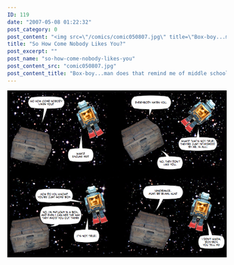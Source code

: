 ```yaml
---
ID: 119
date: "2007-05-08 01:22:32"
post_category: 0
post_content: "<img src=\"/comics/comic050807.jpg\" title=\"Box-boy...man does that remind me of middle school, that time when OH HEY SORRY DIDN'T SEE YOU THERE I WAS JUST TALKING NONSENSE TO MYSELF\">/>"
title: "So How Come Nobody Likes You?"
post_excerpt: ""
post_name: "so-how-come-nobody-likes-you"
post_content_src: "comic050807.jpg"
post_content_title: "Box-boy...man does that remind me of middle school, that time when OH HEY SORRY DIDN'T SEE YOU THERE I WAS JUST TALKING NONSENSE TO MYSELF"
---
```



[![Box-boy...man does that remind me of middle school, that time when OH HEY SORRY DIDN'T SEE YOU THERE I WAS JUST TALKING NONSENSE TO MYSELF](/comics-hi-res/comic050807.jpg)](/comics-hi-res/comic050807.jpg)
